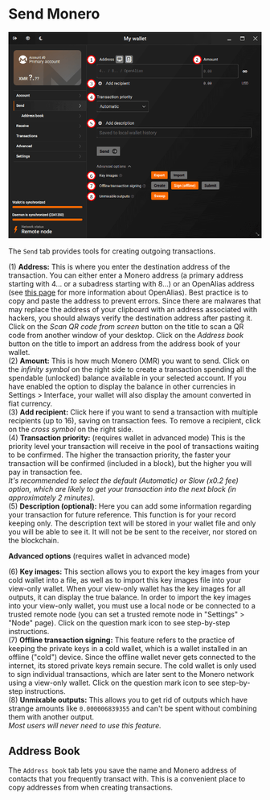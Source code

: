 # Send Monero
![send](../media/black_send.png)

The `Send` tab provides tools for creating outgoing transactions.

(1) **Address:** This is where you enter the destination address of the transaction. You can either enter a Monero address (a primary address starting with 4... or a subadress starting with 8...) or an OpenAlias address (see [this page](https://www.getmonero.org/resources/moneropedia/openalias.html) for more information about OpenAlias). Best practice is to copy and paste the address to prevent errors. Since there are malwares that may replace the address of your clipboard with an address associated with hackers, you should always verify the destination address after pasting it. Click on the *Scan QR code from screen* button on the title to scan a QR code from another window of your desktop. Click on the *Address book* button on the title to import an address from the address book of your wallet.  
(2) **Amount:** This is how much Monero (XMR) you want to send. Click on the *infinity symbol* on the right side to create a transaction spending all the spendable (unlocked) balance available in your selected account. If you have enabled the option to display the balance in other currencies in Settings > Interface, your wallet will also display the amount converted in fiat currency.  
(3) **Add recipient:** Click here if you want to send a transaction with multiple recipients (up to 16), saving on transaction fees. To remove a recipient, click on the *cross symbol* on the right side.  
(4) **Transaction priority:** (requires wallet in advanced mode) This is the priority level your transaction will receive in the pool of transactions waiting to be confirmed. The higher the transaction priority, the faster your transaction will be confirmed (included in a block), but the higher you will pay in transaction fee.  
*It's recommended to select the default (Automatic) or Slow (x0.2 fee) option, which are likely to get your transaction into the next block (in approximately 2 minutes).*  
(5) **Description (optional):** Here you can add some information regarding your transaction for future reference. This function is for your record keeping only. The description text will be stored in your wallet file and only you will be able to see it. It will not be be sent to the receiver, nor stored on the blockchain.

**Advanced options** (requires wallet in advanced mode)

(6) **Key images:** This section allows you to export the key images from your cold wallet into a file, as well as to import this key images file into your view-only wallet. When your view-only wallet has the key images for all outputs, it can display the true balance. In order to import the key images into your view-only wallet,  you must use a local node or be connected to a trusted remote node (you can set a trusted remote node in "Settings" > "Node" page). Click on the question mark icon to see step-by-step instructions.  
(7) **Offline transaction signing:** This feature refers to the practice of keeping the private keys in a cold wallet, which is a wallet installed in an offline ("cold") device. Since the offline wallet never gets connected to the internet, its stored private keys remain secure. The cold wallet is only used to sign individual transactions, which are later sent to the Monero network using a view-only wallet. Click on the question mark icon to see step-by-step instructions.  
(8) **Unmixable outputs:** This allows you to get rid of outputs which have strange amounts like `0.000006839355` and can't be spent without combining them with another output.  
*Most users will never need to use this feature.*

## Address Book
The `Address book` tab lets you save the name and Monero address of contacts that you frequently transact with. This is a convenient place to copy addresses from when creating transactions.
